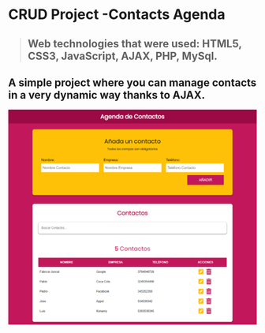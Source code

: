 # CRUD Project -Contacts Agenda
>## Web technologies that were used: HTML5, CSS3, JavaScript, AJAX, PHP, MySql.

## A simple project where you can manage contacts in a very dynamic way thanks to AJAX.
![index](img/index.png)

